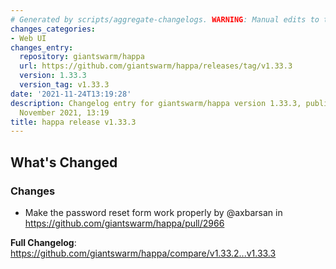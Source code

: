 ```yaml
---
# Generated by scripts/aggregate-changelogs. WARNING: Manual edits to this files will be overwritten.
changes_categories:
- Web UI
changes_entry:
  repository: giantswarm/happa
  url: https://github.com/giantswarm/happa/releases/tag/v1.33.3
  version: 1.33.3
  version_tag: v1.33.3
date: '2021-11-24T13:19:28'
description: Changelog entry for giantswarm/happa version 1.33.3, published on 24
  November 2021, 13:19
title: happa release v1.33.3
---
```


<!-- Release notes generated using configuration in .github/release.yml at master -->

## What's Changed
### Changes
* Make the password reset form work properly by @axbarsan in https://github.com/giantswarm/happa/pull/2966


**Full Changelog**: https://github.com/giantswarm/happa/compare/v1.33.2...v1.33.3
